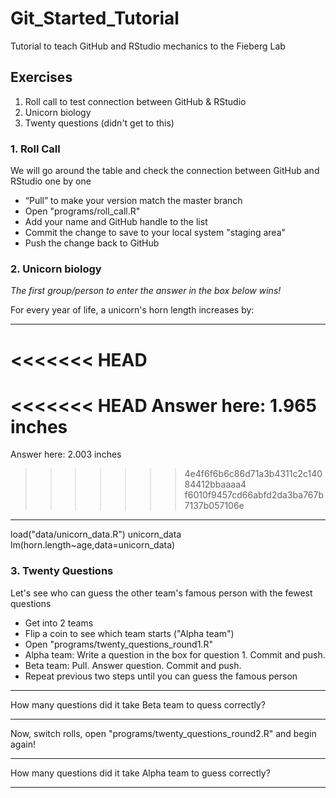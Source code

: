 # Git_Started_Tutorial

Tutorial to teach GitHub and RStudio mechanics to the Fieberg Lab

## Exercises

1. Roll call to test connection between GitHub & RStudio
2. Unicorn biology
3. Twenty questions (didn't get to this)

### 1. Roll Call

We will go around the table and check the connection between GitHub and RStudio
one by one

- “Pull” to make your version match the master branch
- Open "programs/roll_call.R"
- Add your name and GitHub handle to the list
- Commit the change to save to your local system "staging area"
- Push the change back to GitHub

### 2. Unicorn biology

*The first group/person to enter the answer in the box below wins!*

For every year of life, a unicorn's horn length increases by:
_______________
<<<<<<< HEAD
=======
<<<<<<< HEAD
Answer here:   1.965  inches
=======
Answer here:   2.003   inches
>>>>>>> 4e4f6f6b6c86d71a3b4311c2c14084412bbaaaa4
>>>>>>> f6010f9457cd66abfd2da3ba767b7137b057106e
_______________
load("data/unicorn_data.R")
unicorn_data
lm(horn.length~age,data=unicorn_data)

### 3. Twenty Questions

Let's see who can guess the other team's famous person with the fewest questions

- Get into 2 teams
- Flip a coin to see which team starts ("Alpha team")
- Open "programs/twenty_questions_round1.R"
- Alpha team: Write a question in the box for question 1. Commit and push.
- Beta team: Pull. Answer question. Commit and push.
- Repeat previous two steps until you can guess the famous person

_______________
How many questions did it take Beta team to quess correctly? 

_______________

Now, switch rolls, open "programs/twenty_questions_round2.R" and begin again!

_______________
How many questions did it take Alpha team to guess correctly? 

_______________
